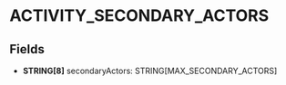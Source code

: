 # ACTIVITY_SECONDARY_ACTORS

## Fields
* **STRING[8]** secondaryActors: STRING[MAX_SECONDARY_ACTORS]